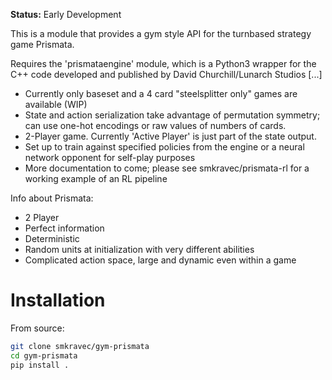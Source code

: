 **Status:** Early Development 

This is a module that provides a gym style API for the turnbased strategy game Prismata.

Requires the 'prismataengine' module, which is a Python3 wrapper for the C++ code developed and published by David Churchill/Lunarch Studios [...]

- Currently only baseset and a 4 card "steelsplitter only" games are available (WIP)
- State and action serialization take advantage of permutation symmetry; can use one-hot encodings or raw values of numbers of cards.
- 2-Player game. Currently 'Active Player' is just part of the state output.
- Set up to train against specified policies from the engine or a neural network opponent for self-play purposes
- More documentation to come; please see smkravec/prismata-rl for a working example of an RL pipeline

Info about Prismata:
- 2 Player
- Perfect information
- Deterministic
- Random units at initialization with very different abilities
- Complicated action space, large and dynamic even within a game

# Installation

From source:
```bash
git clone smkravec/gym-prismata
cd gym-prismata
pip install .
```
